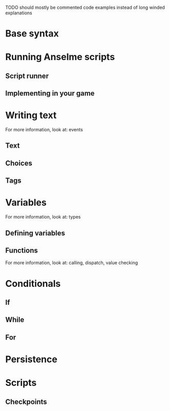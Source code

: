 TODO should mostly be commented code examples instead of long winded explanations

# Base syntax

# Running Anselme scripts

## Script runner

## Implementing in your game

# Writing text

For more information, look at: events

## Text

## Choices

## Tags

# Variables

For more information, look at: types

## Defining variables

## Functions

For more information, look at: calling, dispatch, value checking

# Conditionals

## If

## While

## For

# Persistence

# Scripts

## Checkpoints
